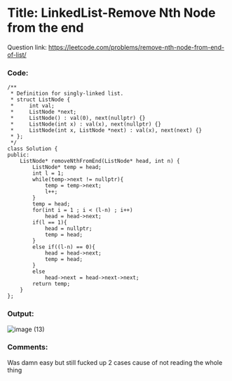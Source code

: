 # Title: LinkedList-Remove Nth Node from the end

Question link: https://leetcode.com/problems/remove-nth-node-from-end-of-list/

### Code:

```
/**
 * Definition for singly-linked list.
 * struct ListNode {
 *     int val;
 *     ListNode *next;
 *     ListNode() : val(0), next(nullptr) {}
 *     ListNode(int x) : val(x), next(nullptr) {}
 *     ListNode(int x, ListNode *next) : val(x), next(next) {}
 * };
 */
class Solution {
public:
    ListNode* removeNthFromEnd(ListNode* head, int n) {
        ListNode* temp = head;
        int l = 1;
        while(temp->next != nullptr){
            temp = temp->next;
            l++;
        }
        temp = head;
        for(int i = 1 ; i < (l-n) ; i++)
            head = head->next;   
        if(l == 1){
            head = nullptr;
            temp = head;
        }     
        else if((l-n) == 0){
            head = head->next;
            temp = head;
        }
        else
            head->next = head->next->next;
        return temp;
    }
};
```

### Output:
![image (13)](https://user-images.githubusercontent.com/64562764/121856477-293e8280-cd12-11eb-9dac-ad375bb66d86.png)

### Comments:
Was damn easy but still fucked up 2 cases cause of not reading the whole thing
